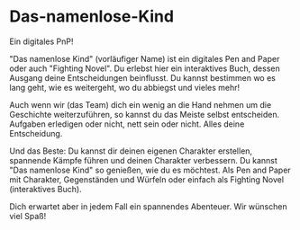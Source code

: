 # Das-namenlose-Kind
Ein digitales PnP!

"Das namenlose Kind" (vorläufiger Name) ist ein digitales Pen and Paper oder auch "Fighting Novel". Du erlebst hier ein interaktives Buch, dessen Ausgang deine Entscheidungen beinflusst. Du kannst bestimmen wo es lang geht, wie es weitergeht, wo du abbiegst und vieles mehr!

Auch wenn wir (das Team) dich ein wenig an die Hand nehmen um die Geschichte weiterzuführen, so kannst du das Meiste selbst entscheiden. Aufgaben erledigen oder nicht, nett sein oder nicht. Alles deine Entscheidung. 

Und das Beste: Du kannst dir deinen eigenen Charakter erstellen, spannende Kämpfe führen und deinen Charakter verbessern. Du kannst "Das namenlose Kind" so genießen, wie du es möchtest. Als Pen and Paper mit Charakter, Gegenständen und Würfeln oder einfach als Fighting Novel (interaktives Buch).

Dich erwartet aber in jedem Fall ein spannendes Abenteuer. Wir wünschen viel Spaß!

